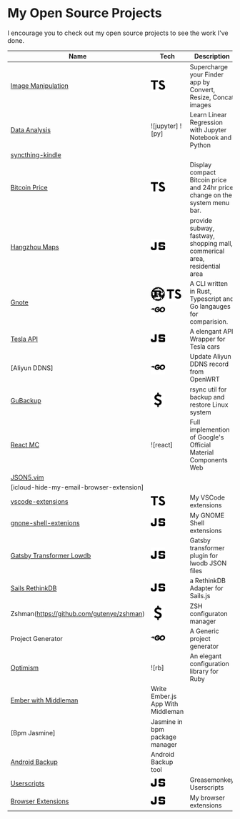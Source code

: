 # My Open Source Projects

I encourage you to check out my open source projects to see the work I've done.

| Name                                                                                   | Tech                              | Description                                                                 |
| -------------------------------------------------------------------------------------- | --------------------------------- | --------------------------------------------------------------------------- |
| [Image Manipulation](https://github.com/gutenye/raycast-extensions/tree/main/image)    | ![ts]                             | Supercharge your Finder app by Convert, Resize, Concat images               |
| [Data Analysis](https://github.com/gutenye/data-analysis-public)                       | ![jupyter] ![py]                  | Learn Linear Regression with Jupyter Notebook and Python                    |
| [syncthing-kindle](https://github.com/gutenye/syncthing-kindle)                        |                                   |                                                                             |
| [Bitcoin Price](https://github.com/gutenye/raycast-extensions/tree/main/bitcoin-price) | ![ts]                             | Display compact Bitcoin price and 24hr price change on the system menu bar. |
| [Hangzhou Maps](https://maps.guten.me)                                                 | ![js]                             | provide subway, fastway, shopping mall, commerical area, residential area   |
| [Gnote](https://github.com/gutenye/gnote)                                              | ![rs] ![ts] ![go]                 | A CLI written in Rust, Typescript and Go langauges for comparision.         |
| [Tesla API](https://github.com/gutenye/tesla-api)                                      | ![js]                             | A elengant API Wrapper for Tesla cars                                       |
| [Aliyun DDNS]                                                                          | ![go]                             | Update Aliyun DDNS record from OpenWRT                                      |
| [GuBackup](https://github.com/gutenye/gutbackup)                                       | ![sh]                             | rsync util for backup and restore Linux system                              |
| [React MC](https://github.com/gutenye/react-mc)                                        | ![react]                          | Full implemention of Google's Official Material Components Web              |
| [JSON5.vim](https://github.com/gutenye/json5.vim)                                      |                                   |                                                                             |
| [icloud-hide-my-email-browser-extension]                                               |                                   |                                                                             |
| [vscode-extensions](https://github.com/gutenye/vscode-extensions)                      | ![ts]                             | My VSCode extensions                                                        |
| [gnone-shell-extenions](https://github.com/gutenye/gnome-shell-extensions)             | ![js]                             | My GNOME Shell extensions                                                   |
| [Gatsby Transformer Lowdb](https://github.com/gutenye/gatsby-transformer-lowdb)        | ![js]                             | Gatsby transformer plugin for lwodb JSON files                              |
| [Sails RethinkDB](https://github.com/gutenye/sails-rethinkdb)                          | ![js]                             | a RethinkDB Adapter for Sails.js                                            |
| Zshman(https://github.com/gutenye/zshman)                                              | ![sh]                             | ZSH configuraton manager                                                    |
| Project Generator                                                                      | ![go]                             | A Generic project generator                                                 |
| [Optimism](https://github.com/gutenye/optimism)                                        | ![rb]                             | An elegant configuration library for Ruby                                   |
| [Ember with Middleman](https://github.com/gutenye/example-ember-with-middleman)        | Write Ember.js App With Middleman |
| [Bpm Jasmine]                                                                          | Jasmine in bpm package manager    |
| [Android Backup](https://github.com/gutenye/android-backup)                            | Android Backup tool               |
| [Userscripts](https://github.com/gutenye/userscripts)                                  | ![js]                             | Greasemonkey Userscripts                                                    |
| [Browser Extensions](https://github.com/gutenye/browser-extensions)                    | ![js]                             | My browser extensions                                                       |

[rs]: ./assets/Rust.svg "Rust"
[js]: ./assets/Javascript.svg "Javascript"
[ts]: ./assets/Typescript.svg "Typescript"
[go]: ./assets/Go.svg "Go"
[sh]: ./assets/Shell.svg "Shell"
